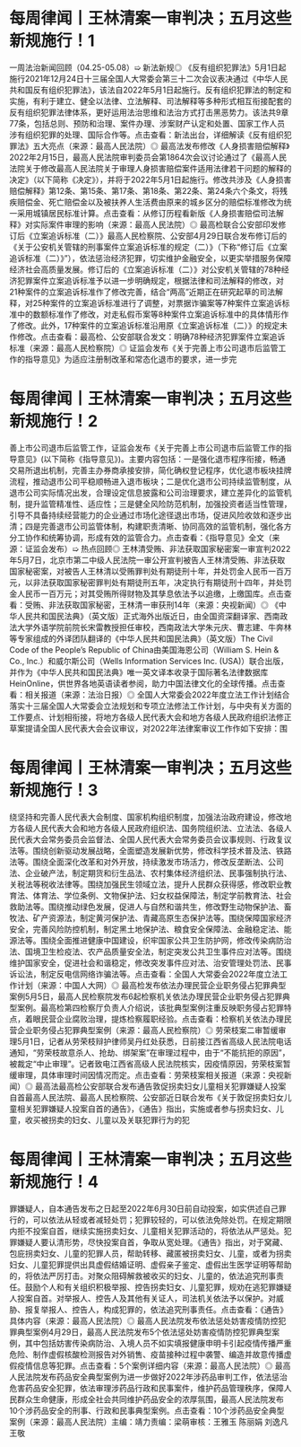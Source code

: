 # 每周律闻丨王林清案一审判决；五月这些新规施行！1

一周法治新闻回顾（04.25-05.08）➯ 新法新规◎ 《反有组织犯罪法》5月1日起施行2021年12月24日十三届全国人大常委会第三十二次会议表决通过《中华人民共和国反有组织犯罪法》，该法自2022年5月1日起施行。反有组织犯罪法的制定和实施，有利于建立、健全以法律、立法解释、司法解释等多种形式相互衔接配套的反有组织犯罪法律体系，更好运用法治思维和法治方式打击黑恶势力。该法共9章77条，包括总则、预防和治理、案件办理、涉案财产认定和处置、国家工作人员涉有组织犯罪的处理、国际合作等。点击查看：新法出台，详细解读《反有组织犯罪法》五大亮点（来源：最高人民法院）◎ 最高法发布修改《人身损害赔偿解释》2022年2月15日，最高人民法院审判委员会第1864次会议讨论通过了《最高人民法院关于修改最高人民法院关于审理人身损害赔偿案件适用法律若干问题的解释的决定》（以下简称《决定》），并将于2022年5月1日起施行。修改共涉及《人身损害赔偿解释》第12条、第15条、第17条、第18条、第22条、第24条六个条文，将残疾赔偿金、死亡赔偿金以及被扶养人生活费由原来的城乡区分的赔偿标准修改为统一采用城镇居民标准计算。点击查看：从修订历程看新版《人身损害赔偿司法解释》对实际案件审理的影响（来源：最高人民法院）◎ 最高检联合公安部印发修订后《立案追诉标准（二）》最高人民检察院、公安部4月29日联合发布修订后的《关于公安机关管辖的刑事案件立案追诉标准的规定（二）》（下称“修订后《立案追诉标准（二）》”），依法惩治经济犯罪，切实维护金融安全，以更实举措服务保障经济社会高质量发展。修订后的《立案追诉标准（二）》对公安机关管辖的78种经济犯罪案件立案追诉标准予以进一步明确规定，根据法律和司法解释的修改，对21种案件的立案追诉标准作了修改完善，结合“两高”近期正在研究起草的司法解释，对25种案件的立案追诉标准进行了调整，对票据诈骗案等7种案件立案追诉标准中的数额标准作了修改，对走私假币案等8种案件立案追诉标准中的具体情形作了修改。此外，17种案件的立案追诉标准沿用原《立案追诉标准（二）》的规定未作修改。点击查看：最高检、公安部联合发文：明确78种经济犯罪案件立案追诉标准（来源：最高人民检察院）◎ 证监会发布《关于完善上市公司退市后监管工作的指导意见》为适应注册制改革和常态化退市的要求，进一步完

# 每周律闻丨王林清案一审判决；五月这些新规施行！2

善上市公司退市后监管工作，证监会发布《关于完善上市公司退市后监管工作的指导意见》(以下简称《指导意见》)。主要内容包括：一是强化退市程序衔接，畅通交易所退出机制，完善主办券商承接安排，简化确权登记程序，优化退市板块挂牌流程，推动退市公司平稳顺畅进入退市板块；二是优化退市公司持续监管制度，从退市公司实际情况出发，合理设定信息披露和公司治理要求，建立差异化的监管机制，提升监管精准性、适应性；三是健全风险防范机制，加强投资者适当性管理，引导不具备持续经营能力的企业通过市场化途径退出市场，促进风险收敛和逐步出清；四是完善退市公司监管体制，构建职责清晰、协同高效的监管机制，强化各方分工协作和统筹协调，形成有效的监管合力。点击查看：《指导意见》全文（来源：证监会发布）➯ 热点回顾◎ 王林清受贿、非法获取国家秘密案一审宣判2022年5月7日，北京市第二中级人民法院一审公开宣判被告人王林清受贿、非法获取国家秘密案，对被告人王林清以受贿罪判处有期徒刑十年，并处罚金人民币一百万元，以非法获取国家秘密罪判处有期徒刑五年，决定执行有期徒刑十四年，并处罚金人民币一百万元；对其受贿所得财物及其孳息依法予以追缴，上缴国库。点击查看：受贿、非法获取国家秘密，王林清一审获刑14年（来源：央视新闻）◎ 《中华人民共和国民法典》（英文版）正式海外出版近日，由全国资深翻译家、西南政法大学外语学院前院长宋雷教授担任审校，西南政法大学朱元庆、曹志建、牛奔林等专家组成的外译团队翻译的《中华人民共和国民法典》（英文版）The Civil Code of the People’s Republic of China由美国海恩公司（William S. Hein & Co., Inc.）和威尔斯公司（Wells Information Services Inc. (USA)）联合出版，并作为《中华人民共和国民法典》唯一英文译本收录于国际著名法律数据库HeinOnline，供世界各地英语读者参阅，助力中国法律文化的全球传播。点击查看：相关报道（来源：法治日报）◎ 全国人大常委会2022年度立法工作计划结合落实十三届全国人大常委会立法规划和专项立法修法工作计划，与中央有关方面的工作要点、计划相衔接，将地方各级人民代表大会和地方各级人民政府组织法修正草案提请全国人民代表大会会议审议，对2022年法律案审议工作作如下安排：围

# 每周律闻丨王林清案一审判决；五月这些新规施行！3

绕坚持和完善人民代表大会制度、国家机构组织制度，加强法治政府建设，修改地方各级人民代表大会和地方各级人民政府组织法、国务院组织法、立法法、各级人民代表大会常务委员会监督法、全国人民代表大会常务委员会议事规则、行政复议法等。围绕创新驱动发展战略，全面塑造发展新优势，修改科学技术普及法、铁路法等。围绕全面深化改革和对外开放，持续激发市场活力，修改反垄断法、公司法、企业破产法，制定期货和衍生品法、农村集体经济组织法、民事强制执行法、关税法等税收法律等。围绕加强民生领域立法，提升人民群众获得感，修改职业教育法、体育法、学位条例、文物保护法、妇女权益保障法，制定学前教育法、社会救助法等。围绕推动绿色发展，促进人与自然和谐共生，修改野生动物保护法、畜牧法、矿产资源法，制定黄河保护法、青藏高原生态保护法等。围绕保障国家经济安全，完善风险防控机制，制定黑土地保护法、粮食安全保障法、金融稳定法、能源法等。围绕全面推进健康中国建设，织牢国家公共卫生防护网，修改传染病防治法、国境卫生检疫法、农产品质量安全法，制定突发公共卫生事件应对法等。围绕维护国家安全，促进社会和谐稳定，修改突发事件应对法、治安管理处罚法、民事诉讼法，制定反电信网络诈骗法等。点击查看：全国人大常委会2022年度立法工作计划（来源：中国人大网）◎ 最高检发布依法办理民营企业职务侵占犯罪典型案例5月5日，最高人民检察院发布6起检察机关依法办理民营企业职务侵占犯罪典型案例。最高检第四检察厅负责人介绍说，该批典型案例注重反映职务侵占犯罪特点，着眼民营企业腐败治理，提炼检察履职经验。点击查看：检察机关依法办理民营企业职务侵占犯罪典型案例（来源：最高人民检察院）◎ 劳荣枝案二审暂缓审理5月1日，记者从劳荣枝辩护律师吴丹红处获悉，日前接江西省高级人民法院电话通知，“劳荣枝故意杀人、抢劫、绑架案”在审理过程中，由于“不能抗拒的原因”，被裁定“中止审理”。记者致电江西省高级人民法院核实，因疫情原因，劳荣枝案暂缓审理，具体审理时间因情况而定。点击查看：劳荣枝案相关报道（来源：央视新闻）◎ 最高法最高检公安部联合发布通告敦促拐卖妇女儿童相关犯罪嫌疑人投案自首最高人民法院、最高人民检察院、公安部近日联合发布《关于敦促拐卖妇女儿童相关犯罪嫌疑人投案自首的通告》，《通告》指出，实施或者参与拐卖妇女、儿童，收买被拐卖的妇女、儿童以及关联犯罪行为的犯

# 每周律闻丨王林清案一审判决；五月这些新规施行！4

罪嫌疑人，自本通告发布之日起至2022年6月30日前自动投案，如实供述自己罪行的，可以依法从轻或者减轻处罚；犯罪较轻的，可以依法免除处罚。在规定期限内拒不投案自首，继续实施拐卖妇女、儿童相关犯罪活动的，将依法从严惩处。犯罪嫌疑人要认清形势，尽快投案自首，争取从宽处理。《通告》指出，对于窝藏、包庇拐卖妇女、儿童的犯罪人员，帮助转移、藏匿被拐卖妇女、儿童，或者为拐卖妇女、儿童犯罪提供出具虚假结婚证明、虚假亲子鉴定、虚假出生医学证明等帮助的，将依法严厉打击。对聚众阻碍解救被收买的妇女、儿童的，依法追究刑事责任。鼓励个人和有关组织积极举报、控告拐卖妇女、儿童犯罪，规劝在逃犯罪嫌疑人投案自首。对举报人、控告人及其他有关证人，司法机关依法予以保护。对威胁、报复举报人、控告人，构成犯罪的，依法追究刑事责任。点击查看：《通告》具体内容（来源：最高人民法院）◎ 最高人民法院发布依法惩处妨害疫情防控犯罪典型案例4月29日，最高人民法院发布5个依法惩处妨害疫情防控犯罪典型案例，其中包括妨害传染病防治、入境人员不如实填报健康申明卡引起疫情传播严重危险、制作虚假核酸检测报告对外销售、疫苗接种过程中袭警、编造并故意传播虚假疫情信息等犯罪。点击查看：5个案例详细内容（来源：最高人民法院）◎ 最高人民法院发布药品安全典型案例为进一步做好2022年涉药品审判工作，依法惩治危害药品安全犯罪，依法审理涉药品行政和民事案件，维护药品管理秩序，保障人民群众生命健康，形成全社会共同维护药品安全的浓厚氛围，最高人民法院发布10个涉药品安全的刑事、行政和民事典型案例。点击查看：10个涉药品安全典型案例（来源：最高人民法院）主编：靖力责编：梁萌审核：王雅玉 陈丽娟 刘逸凡 王敬

